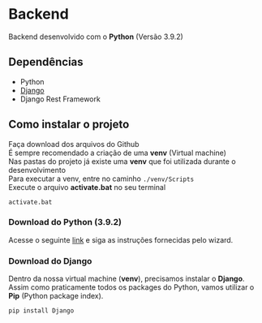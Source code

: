 # Backend
Backend desenvolvido com o **Python** (Versão 3.9.2)
## Dependências
- Python
- [Django](https://github.com/d-napoli/tinnova-backend-test/tree/main/5-Cars-API/back-end#download-do-django)
- Django Rest Framework
## Como instalar o projeto
Faça download dos arquivos do Github<br>
É sempre recomendado a criação de uma **venv** (Virtual machine)<br>
Nas pastas do projeto já existe uma **venv** que foi utilizada durante o desenvolvimento<br>
Para executar a venv, entre no caminho `./venv/Scripts`<br>
Execute o arquivo **activate.bat** no seu terminal<br>
```batch
activate.bat
```
### Download do Python (3.9.2)
Acesse o seguinte [link](https://www.python.org/downloads/) e siga as instruções fornecidas pelo wizard.<br>
### Download do Django
Dentro da nossa virtual machine (**venv**), precisamos instalar o **Django**.<br>
Assim como praticamente todos os packages do Python, vamos utilizar o **Pip** (Python package index).<br>
```batch
pip install Django
```